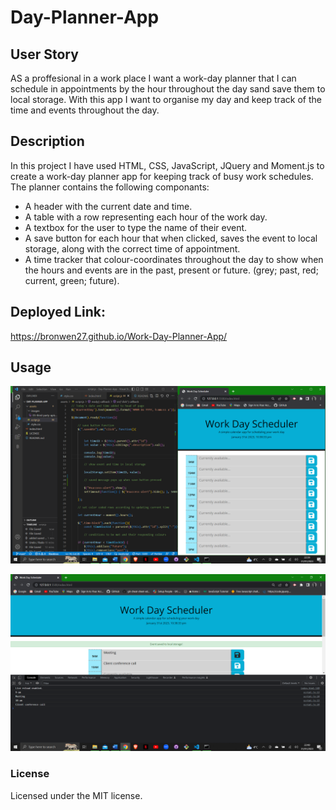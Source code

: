# Day-Planner-App


## User Story

AS a proffesional in a work place I want a work-day planner that I can schedule in appointments by the hour throughout the day sand save them to local storage. With this app I want to organise my day and keep track of the time and events throughout the day.

## Description 

In this project I have used HTML, CSS, JavaScript, JQuery and Moment.js to create a work-day planner app for keeping track of busy work schedules. The planner contains the following componants:

* A header with the current date and time.
* A table with a row representing each hour of the work day.
* A textbox for the user to type the name of their event.
* A save button for each hour that when clicked, saves the event to local storage, along with the correct time of appointment.
* A time tracker that colour-coordinates throughout the day to show when the hours and events are in the past, present or future. (grey; past, red; current, green; future).

## Deployed Link:

https://bronwen27.github.io/Work-Day-Planner-App/

## Usage 

![image of day planner and relating JavaScript code](assets/images/Screenshot1.png)

![image of day planner and saved events to local storage](assets/images/Screenshot2.png)

### License 

Licensed under the MIT license.



